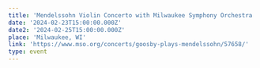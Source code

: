 ```yaml
---
title: 'Mendelssohn Violin Concerto with Milwaukee Symphony Orchestra '
date: '2024-02-23T15:00:00.000Z'
date2: '2024-02-25T15:00:00.000Z'
place: 'Milwaukee, WI'
link: 'https://www.mso.org/concerts/goosby-plays-mendelssohn/57658/'
type: event
---
```


